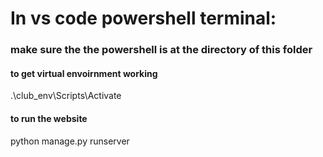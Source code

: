 # In vs code powershell terminal:

### make sure the the powershell is at the directory of this folder

#### to get virtual envoirnment working
.\club_env\Scripts\Activate

#### to run the website
python manage.py runserver